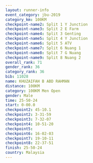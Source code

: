 ```yaml
---
layout: runner-info 
event_category: jbu-2019 
category_km: 100KM 
checkpoint-name2: Split 1 Y Junction  
checkpoint-name3: Split 2 E Farm  
checkpoint-name4: Split 3 Genting  
checkpoint-name5: Split 4 Y Junction 
checkpoint-name6: Split 5 ATV 
checkpoint-name7: Split 6 Nuang 1 
checkpoint-name8: Split 7 G Nuang 
checkpoint-name9: Split 8 Nuang 2 
overall_rank: 71
gender_rank: 36
category_rank: 36
bib: 11028
name: KHUZAIFAH B ABD RAHMAN
distance: 100KM
category: 100KM Men Open
gender: Male
time: 25-50-24
start: 0-00.0
checkpoint2: 45-10.1
checkpoint2: 3-31-59
checkpoint3: 7-32-07
checkpoint4: 10-51-20
checkpoint5: 
checkpoint6: 16-02-03
checkpoint7: 19-10-11
checkpoint8: 22-37-51
finish: 25-50-24
country: Malaysia
---
```

